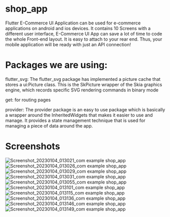 # shop_app

Flutter E-Commerce UI Application can be used for e-commerce applications on android and ios devices. It contains 10 Screens with a different user interface, E-Commerce UI App can save a lot of time to code the whole Front-end layout. It is easy to attach to your rear end. Thus, your mobile application will be ready with just an API connection!
# Packages we are using:

flutter_svg:
The flutter_svg package has implemented a picture cache that stores a ui:Picture class. This is the SkPicture wrapper of the Skia graphics engine, which records specific SVG rendering commands in binary mode

get:
for routing pages

provider:
The provider package is an easy to use package which is basically a wrapper around the InheritedWidgets that makes it easier to use and manage. It provides a state management technique that is used for managing a piece of data around the app.

# Screenshots 

![Screenshot_20230104_013021_com example shop_app](https://user-images.githubusercontent.com/118610336/210651396-6ced6436-92c6-418c-b825-6eaf17e605a3.jpg)![Screenshot_20230104_013026_com example shop_app](https://user-images.githubusercontent.com/118610336/210651401-d453cf49-f1a8-410d-9036-2ec2811a05f3.jpg)
![Screenshot_20230104_013029_com example shop_app](https://user-images.githubusercontent.com/118610336/210651403-8f94116b-8a47-4bbc-906d-1994e51d7e83.jpg)
![Screenshot_20230104_013031_com example shop_app](https://user-images.githubusercontent.com/118610336/210651405-7f293e6a-cf0b-4c54-bb88-c4ed1db17bcf.jpg)
![Screenshot_20230104_013055_com example shop_app](https://user-images.githubusercontent.com/118610336/210651408-2612a22c-126e-49f7-b4e0-90a98e34faac.jpg)
![Screenshot_20230104_013101_com example shop_app](https://user-images.githubusercontent.com/118610336/210651377-6bd0ae95-1f62-481e-87fd-d6682503700a.jpg)
![Screenshot_20230104_013115_com example shop_app](https://user-images.githubusercontent.com/118610336/210651383-7da52040-bd76-49d2-8045-5e82d57cdc7f.jpg)
![Screenshot_20230104_013136_com example shop_app](https://user-images.githubusercontent.com/118610336/210651385-ee60d5a9-8278-4a7f-88e0-7de5fcafb6fe.jpg)
![Screenshot_20230104_013146_com example shop_app](https://user-images.githubusercontent.com/118610336/210651390-036f3d89-9561-4e99-9a19-118dcfa69e37.jpg)
![Screenshot_20230104_013149_com example shop_app](https://user-images.githubusercontent.com/118610336/210651393-1882e3c6-c736-46aa-bf6e-3afde181cf6e.jpg)

